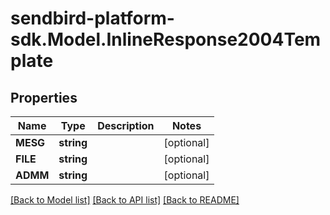 
# sendbird-platform-sdk.Model.InlineResponse2004Template

## Properties

Name | Type | Description | Notes
------------ | ------------- | ------------- | -------------
**MESG** | **string** |  | [optional] 
**FILE** | **string** |  | [optional] 
**ADMM** | **string** |  | [optional] 

[[Back to Model list]](../README.md#documentation-for-models)
[[Back to API list]](../README.md#documentation-for-api-endpoints)
[[Back to README]](../README.md)

